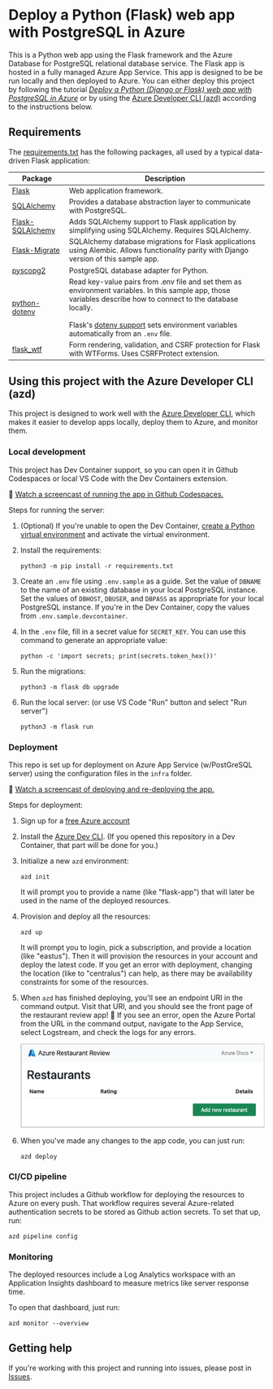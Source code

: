 # Deploy a Python (Flask) web app with PostgreSQL in Azure

This is a Python web app using the Flask framework and the Azure Database for PostgreSQL relational database service. The Flask app is hosted in a fully managed Azure App Service. This app is designed to be be run locally and then deployed to Azure. You can either deploy this project by following the tutorial [*Deploy a Python (Django or Flask) web app with PostgreSQL in Azure*](https://docs.microsoft.com/azure/app-service/tutorial-python-postgresql-app) or by using the [Azure Developer CLI (azd)](https://learn.microsoft.com/azure/developer/azure-developer-cli/overview) according to the instructions below.

## Requirements

The [requirements.txt](./requirements.txt) has the following packages, all used by a typical data-driven Flask application:

| Package | Description |
| ------- | ----------- |
| [Flask](https://pypi.org/project/Flask/) | Web application framework. |
| [SQLAlchemy](https://pypi.org/project/SQLAlchemy/) | Provides a database abstraction layer to communicate with PostgreSQL. |
| [Flask-SQLAlchemy](https://pypi.org/project/Flask-SQLAlchemy/) | Adds SQLAlchemy support to Flask application by simplifying using SQLAlchemy. Requires SQLAlchemy. |
| [Flask-Migrate](https://pypi.org/project/Flask-Migrate/) | SQLAlchemy database migrations for Flask applications using Alembic. Allows functionality parity with Django version of this sample app.|
| [pyscopg2](https://pypi.org/project/psycopg2/) | PostgreSQL database adapter for Python. |
| [python-dotenv](https://pypi.org/project/python-dotenv/) | Read key-value pairs from .env file and set them as environment variables. In this sample app, those variables describe how to connect to the database locally. <br><br> Flask's [dotenv support](https://flask.palletsprojects.com/en/2.1.x/cli/#environment-variables-from-dotenv) sets environment variables automatically from an `.env` file. |
| [flask_wtf](https://pypi.org/project/Flask-WTF/) | Form rendering, validation, and CSRF protection for Flask with WTForms. Uses CSRFProtect extension. |

## Using this project with the Azure Developer CLI (azd)

This project is designed to work well with the [Azure Developer CLI](https://learn.microsoft.com/azure/developer/azure-developer-cli/overview),
which makes it easier to develop apps locally, deploy them to Azure, and monitor them.

### Local development

This project has Dev Container support, so you can open it in Github Codespaces or local VS Code with the Dev Containers extension.

🎥 [Watch a screencast of running the app in Github Codespaces.](https://www.youtube.com/watch?v=r6Hnp9RXUpY)

Steps for running the server:

1. (Optional) If you're unable to open the Dev Container, [create a Python virtual environment](https://docs.python.org/3/tutorial/venv.html#creating-virtual-environments) and activate the virtual environment.

2. Install the requirements:

    ```shell
    python3 -m pip install -r requirements.txt
    ```

3. Create an `.env` file using `.env.sample` as a guide. Set the value of `DBNAME` to the name of an existing database in your local PostgreSQL instance. Set the values of `DBHOST`, `DBUSER`, and `DBPASS` as appropriate for your local PostgreSQL instance. If you're in the Dev Container, copy the values from `.env.sample.devcontainer`.

4. In the `.env` file, fill in a secret value for `SECRET_KEY`. You can use this command to generate an appropriate value:

    ```shell
    python -c 'import secrets; print(secrets.token_hex())'
    ```

5. Run the migrations:

    ```shell
    python3 -m flask db upgrade
    ```

6. Run the local server: (or use VS Code "Run" button and select "Run server")

    ```shell
    python3 -m flask run
    ```

### Deployment

This repo is set up for deployment on Azure App Service (w/PostGreSQL server) using the configuration files in the `infra` folder.

🎥 [Watch a screencast of deploying and re-deploying the app.](https://www.youtube.com/watch?v=r6Hnp9RXUpY)

Steps for deployment:

1. Sign up for a [free Azure account](https://azure.microsoft.com/free/)
2. Install the [Azure Dev CLI](https://learn.microsoft.com/azure/developer/azure-developer-cli/install-azd). (If you opened this repository in a Dev Container, that part will be done for you.)
3. Initialize a new `azd` environment:

    ```shell
    azd init
    ```

    It will prompt you to provide a name (like "flask-app") that will later be used in the name of the deployed resources.

4. Provision and deploy all the resources:

    ```shell
    azd up
    ```

    It will prompt you to login, pick a subscription, and provide a location (like "eastus"). Then it will provision the resources in your account and deploy the latest code. If you get an error with deployment, changing the location (like to "centralus") can help, as there may be availability constraints for some of the resources.

5. When `azd` has finished deploying, you'll see an endpoint URI in the command output. Visit that URI, and you should see the front page of the restaurant review app! 🎉 If you see an error, open the Azure Portal from the URL in the command output, navigate to the App Service, select Logstream, and check the logs for any errors.

    ![Screenshot of Flask restaurants website](screenshot_website.png)

6. When you've made any changes to the app code, you can just run:

    ```shell
    azd deploy
    ```

### CI/CD pipeline

This project includes a Github workflow for deploying the resources to Azure
on every push. That workflow requires several Azure-related authentication secrets to be stored as Github action secrets. To set that up, run:

```shell
azd pipeline config
```

### Monitoring

The deployed resources include a Log Analytics workspace with an Application Insights dashboard to measure metrics like server response time.

To open that dashboard, just run:

```shell
azd monitor --overview
```

## Getting help

If you're working with this project and running into issues, please post in [Issues](/issues).
